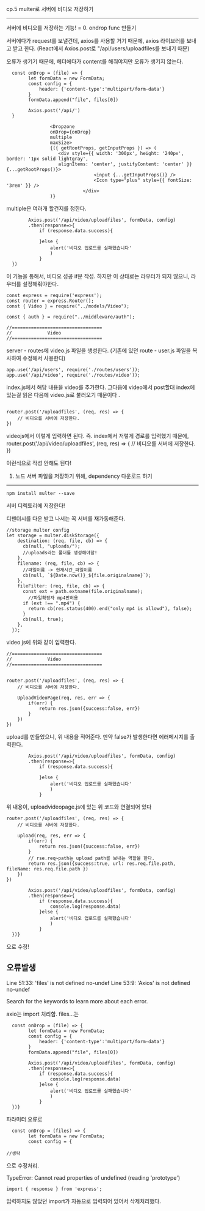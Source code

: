 cp.5 multer로 서버에 비디오 저장하기

---

서버에 비디오를 저장하는 기능! = 0. ondrop func 만들기  


서버에다가 request를 보낼건데, axios를 사용할 거기 때문에, axios 라이브러를 보내고 받고 한다.
(React에서 Axios.post로 "/api/users/uploadfiles를 보내기 때문)

오류가 생기기 때문에, 헤더에다가 content를 해줘야지만 오류가 생기지 않는다.


```
  const onDrop = (file) => {
        let formData = new FormData;
        const config = {
            header: {'content-type':'multipart/form-data'}
        }
        formData.append("file", files[0])

        Axios.post('/api/')
  }
```


```
                <Dropzone
                onDrop={onDrop}
                multiple
                maxSize>
                {({ getRootProps, getInputProps }) => (
                   <div style={{ width: '300px', height: '240px', border: '1px solid lightgray',
                   alignItems: 'center', justifyContent: 'center' }} {...getRootProps()}>
                                <input {...getInputProps()} />
                                <Icon type="plus" style={{ fontSize: '3rem' }} />
                            </div>
                )}
```


multiple은 여러개 할건지를 정한다. 



```
        Axios.post('/api/video/uploadfiles', formData, config)
        .then(response=>{
            if (response.data.success){

            }else {
                alert('비디오 업로드를 실패했습니다'
                )
            }
  })
```

이 기능을 통해서, 비디오 성공 if문 작성. 하지만 이 상태로는 라우터가 되지 않으니, 라우터를 설정해줘야한다.

```
const express = require('express');
const router = express.Router();
const { Video } = require("../models/Video");

const { auth } = require("../middleware/auth");

//=================================
//             Video
//=================================
```
server - routes에 video.js 파일을 생성한다. (기존에 있던 route - user.js 파일을 복사하여 수정해서 사용한다)


```
app.use('/api/users', require('./routes/users'));
app.use('/api/video', require('./routes/video'));
```

index.js에서 해당 내용을 video를 추가한다.  그다음에 video에서 post할대 index에 있는걸 읽은 다음에 video.js로 불러오기 때문이다 .

```

router.post('/uploadfiles', (req, res) => {
    // 비디오를 서버에 저장한다.
})
```
videojs에서 이렇게 입력하면 된다. 즉. index에서 저렇게 경로를 입력했기 때문에,  
router.post('/api/video/uploadfiles', (req, res) => {
    // 비디오를 서버에 저장한다.
})


이런식으로 작성 안해도 된다!

1. 노드 서버 파일을 저장하기 위해, dependency 다운로드 하기 
----

```
npm install multer --save
```

서버 디렉토리에 저장한다!

디펜더시를 다운 받고 나서는 꼭 서버를 재가동해준다. 


```
//storage multer config
let storage = multer.diskStorage({
    destination: (req, file, cb) => {
      cb(null, "uploads/"); 
      //uploads라는 폴더를 생성해야함!
    },
    filename: (req, file, cb) => {
      //파일이름 -> 현재시간_파일이름
      cb(null, `${Date.now()}_${file.originalname}`);
    },
    fileFilter: (req, file, cb) => {
      const ext = path.extname(file.originalname);
        //파일확장자 mp4만허용      
      if (ext !== ".mp4") {
        return cb(res.status(400).end("only mp4 is allowd"), false);
      }
      cb(null, true);
    },
  });
```

video js에 위와 같이 입력한다. 


```
//=================================
//             Video
//=================================


router.post('/uploadfiles', (req, res) => {
    // 비디오를 서버에 저장한다.

    UploadVideoPage(req, res, err => {
        if(err) {
            return res.json({success:false, err})
        }
    })
})
```

upload를 만들었으니, 위 내용을 적어준다. 만약 false가 발생한다면 에러메시지를 출력한다. 

```
        Axios.post('/api/video/uploadfiles', formData, config)
        .then(response=>{
            if (response.data.success){

            }else {
                alert('비디오 업로드를 실패했습니다'
                )
            }
```

위 내용이, uploadvideopage.js에 있는 위 코드와 연결되어 있다

```
router.post('/uploadfiles', (req, res) => {
    // 비디오를 서버에 저장한다.

    upload(req, res, err => {
        if(err) {
            return res.json({success:false, err})
        }
        // rse.req~path는 upload path를 보내는 역할을 한다.
        return res.json({success:true, url: res.req.file.path, fileName: res.req.file.path })
    })
})
```

```
        Axios.post('/api/video/uploadfiles', formData, config)
        .then(response=>{
            if (response.data.success){
                console.log(response.data)
            }else {
                alert('비디오 업로드를 실패했습니다'
                )
            }
  })}
```
으로 수정!







오류발생
---

  Line 51:33:  'files' is not defined  no-undef
  Line 53:9:   'Axios' is not defined  no-undef

Search for the keywords to learn more about each error.


axio는 import 처리함. 
files...는


```
  const onDrop = (file) => {
        let formData = new FormData;
        const config = {
            header: {'content-type':'multipart/form-data'}
        }
        formData.append("file", files[0])

        Axios.post('/api/video/uploadfiles', formData, config)
        .then(response=>{
            if (response.data.success){
                console.log(response.data)
            }else {
                alert('비디오 업로드를 실패했습니다'
                )
            }
  })}
```

파라미터 오류로 

```
  const onDrop = (files) => {
        let formData = new FormData;
        const config = {

//생략
```

으로 수정처리.


TypeError: Cannot read properties of undefined (reading 'prototype')


```
import { response } from 'express';
```

입력하지도 않았던 import가 자동으로 입력되어 있어서 삭제처리했다.